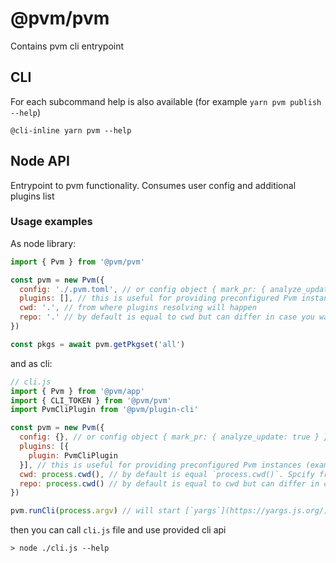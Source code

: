 # @pvm/pvm

Contains pvm cli entrypoint

## CLI

For each subcommand help is also available (for example `yarn pvm publish --help`)

```
@cli-inline yarn pvm --help
```

## Node API

Entrypoint to pvm functionality. Consumes user config and additional plugins list

### Usage examples

As node library:
```javascript
import { Pvm } from '@pvm/pvm'

const pvm = new Pvm({
  config: './.pvm.toml', // or config object { mark_pr: { analyze_update: true } } for example,
  plugins: [], // this is useful for providing preconfigured Pvm instances (examples here will be github usage where github plugin is required)
  cwd: '.', // from where plugins resolving will happen
  repo: '.' // by default is equal to cwd but can differ in case you want to process external repository where pvm is not installed
})

const pkgs = await pvm.getPkgset('all')
```

and as cli:
```javascript
// cli.js
import { Pvm } from '@pvm/app'
import { CLI_TOKEN } from '@pvm/pvm'
import PvmCliPlugin from '@pvm/plugin-cli'

const pvm = new Pvm({
  config: {}, // or config object { mark_pr: { analyze_update: true } } for example,
  plugins: [{
    plugin: PvmCliPlugin
  }], // this is useful for providing preconfigured Pvm instances (examples here will be github usage where github plugin is required)
  cwd: process.cwd(), // by default is equal `process.cwd()`. Spcify from where plugins resolving will happen
  repo: process.cwd() // by default is equal to cwd but can differ in case you want to process external repository where pvm is not installed
})

pvm.runCli(process.argv) // will start [`yargs`](https://yargs.js.org/) with all extensions, provided by CLI_EXTENSION_TOKEN, appliend 
```

then you can call `cli.js` file and use provided cli api
```
> node ./cli.js --help
```

### 